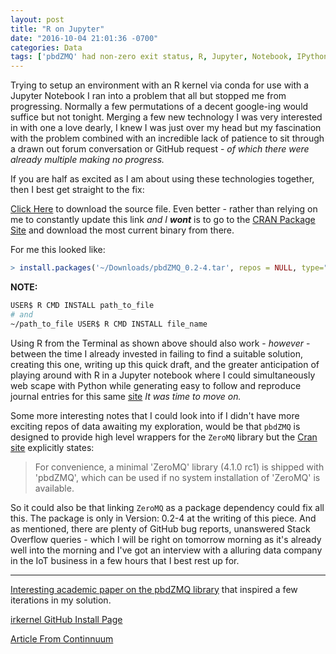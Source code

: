 ```yaml
---
layout: post
title: "R on Jupyter"
date: "2016-10-04 21:01:36 -0700"
categories: Data
tags: ['pbdZMQ' had non-zero exit status, R, Jupyter, Notebook, IPython, Data, Analytics]
---
```


Trying to setup an environment with an R kernel via conda for use with a Jupyter Notebook I ran into a problem that all but stopped me from progressing. Normally a few permutations of a decent google-ing would suffice but not tonight. Merging a few new technology I was very interested in with one a love dearly, I knew I was just over my head but my fascination with the problem combined with an incredible lack of patience to sit through a drawn out forum conversation or GitHub request - _of which there were already multiple making no progress._  

If you are half as excited as I am about using these technologies together, then I best get straight to the fix:

[Click Here][Current Source File] to download the source file.
Even better - rather than relying on me to constantly update this link _and I **wont**_ is to go to the [CRAN Package Site][pbdZMQ CRAN site] and download the most current binary from there.

For me this looked like:
```r
> install.packages('~/Downloads/pbdZMQ_0.2-4.tar', repos = NULL, type="source")
```

**NOTE:**
```bash
USER$ R CMD INSTALL path_to_file
# and
~/path_to_file USER$ R CMD INSTALL file_name
```

Using R from the Terminal as shown above should also work - _however_ - between the time I already invested in failing to find a suitable solution, creating this one, writing up this quick draft, and the greater anticipation of playing around with R in a Jupyter notebook where I could simultaneously web scape with Python while generating easy to follow and reproduce journal entries for this same [site](https://Jerad.xyz) _It was time to move on._

Some more interesting notes that I could look into if I didn't have more exciting repos of data awaiting my exploration, would be that `pbdZMQ` is designed to provide high level wrappers for the `ZeroMQ` library but the [Cran site][pbdZMQ CRAN site] explicitly states:
>For convenience, a minimal 'ZeroMQ' library (4.1.0 rc1) is shipped with 'pbdZMQ', which can be used if no system installation of 'ZeroMQ' is available.  

So it could also be that linking `ZeroMQ` as a package dependency could fix all this. The package is only in Version: 0.2-4 at the writing of this piece. And as mentioned, there are plenty of GitHub bug reports, unanswered Stack Overflow queries - which I will be right on tomorrow morning as it's already well into the morning and I've got an interview with a alluring data company in the IoT business in a few hours that I best rest up for.

---

[Interesting academic paper on the pbdZMQ library](https://cran.r-project.org/web/packages/pbdZMQ/vignettes/pbdZMQ-guide.pdf) that inspired a few iterations in my solution.

[irkernel GitHub Install Page](https://irkernel.github.io/installation/#binary-panel)

[Article From Continnuum](https://www.continuum.io/blog/developer/jupyter-and-conda-r)

[Current Source File]: <https://cran.r-project.org/bin/macosx/mavericks/contrib/3.3/pbdZMQ_0.2-4.tgz> "Current pbdZMQ package source file"  

[pbdZMQ CRAN site]: <https://cran.r-project.org/web/packages/pbdZMQ/index.html> "CRAN site for the pbdZMQ package"

